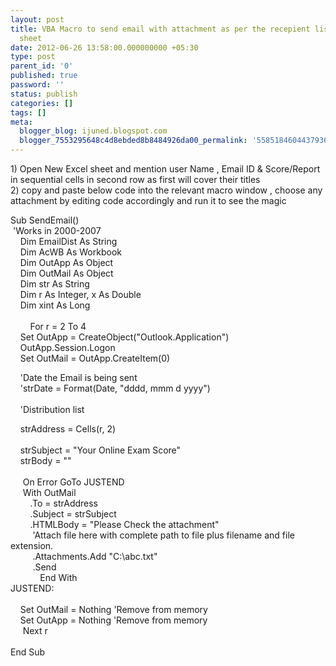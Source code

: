 ```yaml
---
layout: post
title: VBA Macro to send email with attachment as per the recepient list in excel
  sheet
date: 2012-06-26 13:58:00.000000000 +05:30
type: post
parent_id: '0'
published: true
password: ''
status: publish
categories: []
tags: []
meta:
  blogger_blog: ijuned.blogspot.com
  blogger_7553295648c4d8ebded8b8484926da00_permalink: '5585184604437936652'
---
```

<div dir="ltr" style="text-align:left;">1) Open New Excel sheet and mention user Name , Email ID &amp; Score/Report in sequential cells in second row as first will cover their titles <br />2) copy and paste below code into the relevant macro window , choose any attachment by editing code accordingly and run it to see the magic  </p>
<p>Sub SendEmail()<br /> 'Works in 2000-2007<br />    Dim EmailDist As String<br />    Dim AcWB As <span class="IL_AD" id="IL_AD7">Workbook<span class="IL_AD_ICON"></span></span><br />    Dim OutApp As Object<br />    Dim OutMail As Object<br />    Dim str As String<br />    Dim r As Integer, x As Double<br />    Dim xint As Long<br />    <br />        For r = 2 To 4<br />    Set OutApp = CreateObject("Outlook.<span class="IL_AD" id="IL_AD3">Application<span class="IL_AD_ICON"></span></span>")<br />    OutApp.Session.Logon<br />    Set OutMail = OutApp.CreateItem(0)</p>
<p>    'Date the Email is being sent<br />    'strDate = Format(Date, "dddd, mmm d yyyy")<br />  <br />    'Distribution list</p>
<p>    strAddress = Cells(r, 2)<br />  <br />    strSubject = "Your Online Exam Score"<br />    strBody = ""<br />          <br />     On Error GoTo JUSTEND<br />     With OutMail<br />        .To = strAddress<br />        .Subject = strSubject<br />        .HTMLBody = "Please Check the attachment"<br />         'Attach file here with complete path to file plus filename and file extension.<br />         .Attachments.Add "C:\abc.txt"<br />         .Send<br />            End With<br />JUSTEND:<br />          <br />    Set OutMail = Nothing 'Remove <span class="IL_AD" id="IL_AD6">from memory<span class="IL_AD_ICON"></span></span><br />    Set OutApp = Nothing 'Remove from memory<br />     Next r<br />  <br />End Sub</div>
